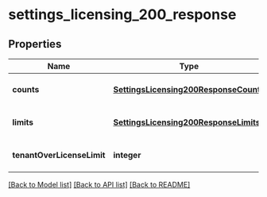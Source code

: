 # settings_licensing_200_response

## Properties
Name | Type | Description | Notes
------------ | ------------- | ------------- | -------------
**counts** | [**SettingsLicensing200ResponseCounts**](SettingsLicensing200ResponseCounts.md) |  | [optional] [default to null]
**limits** | [**SettingsLicensing200ResponseLimits**](SettingsLicensing200ResponseLimits.md) |  | [optional] [default to null]
**tenantOverLicenseLimit** | **integer** |  | [optional] [default to null]

[[Back to Model list]](../README.md#documentation-for-models) [[Back to API list]](../README.md#documentation-for-api-endpoints) [[Back to README]](../README.md)


